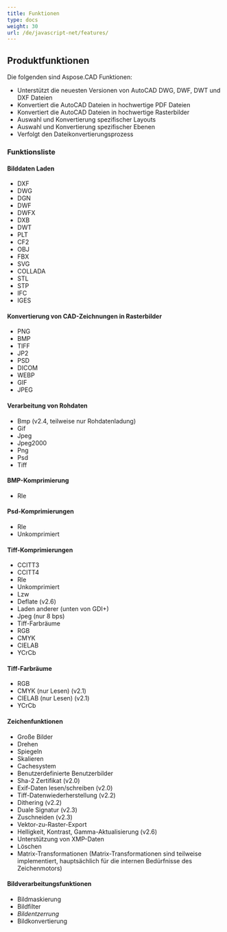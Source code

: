 ```yaml
---
title: Funktionen
type: docs
weight: 30
url: /de/javascript-net/features/
---
```


## **Produktfunktionen**
Die folgenden sind Aspose.CAD Funktionen:

- Unterstützt die neuesten Versionen von AutoCAD DWG, DWF, DWT und DXF Dateien
- Konvertiert die AutoCAD Dateien in hochwertige PDF Dateien
- Konvertiert die AutoCAD Dateien in hochwertige Rasterbilder
- Auswahl und Konvertierung spezifischer Layouts
- Auswahl und Konvertierung spezifischer Ebenen
- Verfolgt den Dateikonvertierungsprozess

### **Funktionsliste**
#### **Bilddaten Laden**
- DXF
- DWG
- DGN
- DWF
- DWFX
- DXB
- DWT
- PLT
- CF2
- OBJ
- FBX
- SVG
- COLLADA
- STL
- STP
- IFC
- IGES

#### **Konvertierung von CAD-Zeichnungen in Rasterbilder**
- PNG
- BMP
- TIFF
- JP2
- PSD
- DICOM
- WEBP
- GIF
- JPEG

#### **Verarbeitung von Rohdaten**
- Bmp (v2.4, teilweise nur Rohdatenladung)
- Gif
- Jpeg
- Jpeg2000
- Png
- Psd
- Tiff

#### **BMP-Komprimierung**
- Rle

#### **Psd-Komprimierungen**
- Rle
- Unkomprimiert

#### **Tiff-Komprimierungen**
- CCITT3
- CCITT4
- Rle
- Unkomprimiert
- Lzw
- Deflate (v2.6)
- Laden anderer (unten von GDI+)
- Jpeg (nur 8 bps)
- Tiff-Farbräume
- RGB
- CMYK
- CIELAB
- YCrCb

#### **Tiff-Farbräume**
- RGB    
- CMYK (nur Lesen) (v2.1)
- CIELAB (nur Lesen) (v2.1)
- YCrCb

#### **Zeichenfunktionen**
- Große Bilder    
- Drehen    
- Spiegeln    
- Skalieren    
- Cachesystem    
- Benutzerdefinierte Benutzerbilder    
- Sha-2 Zertifikat (v2.0)
- Exif-Daten lesen/schreiben (v2.0)
- Tiff-Datenwiederherstellung (v2.2)
- Dithering (v2.2)
- Duale Signatur (v2.3)
- Zuschneiden (v2.3)
- Vektor-zu-Raster-Export    
- Helligkeit, Kontrast, Gamma-Aktualisierung (v2.6)
- Unterstützung von XMP-Daten
- Löschen
- Matrix-Transformationen (Matrix-Transformationen sind teilweise implementiert, hauptsächlich für die internen Bedürfnisse des Zeichenmotors)

#### **Bildverarbeitungsfunktionen**
- Bildmaskierung
- Bildfilter
- *Bildentzerrung*
- Bildkonvertierung
